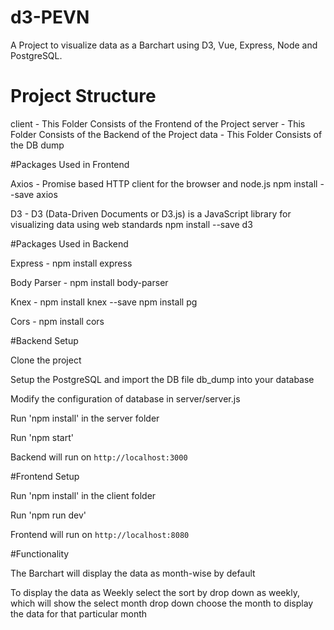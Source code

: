 # d3-PEVN
A Project to visualize data as a Barchart using D3, Vue, Express, Node and PostgreSQL.

# Project Structure 

client - This Folder Consists of the Frontend of the Project 
server - This Folder Consists of the Backend of the Project
data - This Folder Consists of the DB dump

#Packages Used in Frontend

Axios - Promise based HTTP client for the browser and node.js
        npm install --save axios 

D3 - D3 (Data-Driven Documents or D3.js) is a JavaScript library for visualizing data using web standards
     npm install --save d3 

#Packages Used in Backend

Express - npm install express

Body Parser - npm install body-parser

Knex - npm install knex --save
       npm install pg

Cors - npm install cors 

#Backend Setup

Clone the project 

Setup the PostgreSQL and import the DB file db_dump into your database

Modify the configuration of database in server/server.js

Run 'npm install' in the server folder

Run 'npm start' 

Backend will run on `http://localhost:3000`

#Frontend Setup

Run 'npm install' in the client folder

Run 'npm run dev' 

Frontend will run on `http://localhost:8080`

#Functionality

The Barchart will display the data as month-wise by default

To display the data as Weekly select the sort by drop down as weekly,
which will show the select month drop down choose the month to display the data for that particular month

